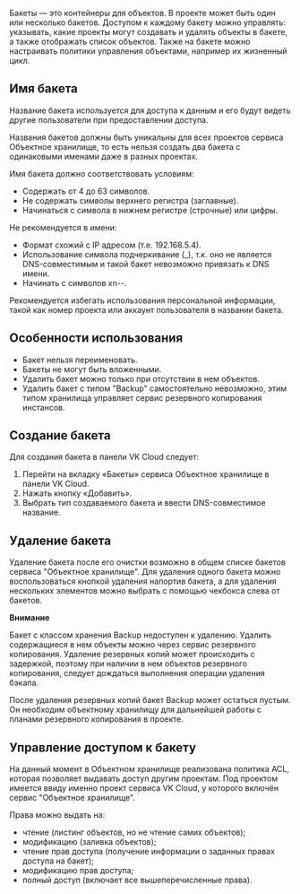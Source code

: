 Бакеты — это контейнеры для объектов. В проекте может быть один или несколько бакетов. Доступом к каждому бакету можно управлять: указывать, какие проекты могут создавать и удалять объекты в бакете, а также отображать список объектов. Также на бакете можно настраивать политики управления объектами, например их жизненный цикл.

## Имя бакета

Название бакета используется для доступа к данным и его будут видеть другие пользователи при предоставлении доступа.

Названия бакетов должны быть уникальны для всех проектов сервиса Объектное хранилище, то есть нельзя создать два бакета с одинаковыми именами даже в разных проектах.

Имя бакета должно соответствовать условиям:

- Содержать от 4 до 63 символов.
- Не содержать символы верхнего регистра (заглавные).
- Начинаться с символа в нижнем регистре (строчные) или цифры.

Не рекомендуется в имени:

- Формат схожий с IP адресом (т.е. 192.168.5.4).
- Использование символа подчеркивание (\_), т.к. оно не является DNS-совместимым и такой бакет невозможно привязать к DNS имени.
- Начинать с символов xn--.

Рекомендуется избегать использования персональной информации, такой как номер проекта или аккаунт пользователя в названии бакета.

## Особенности использования

- Бакет нельзя переименовать.
- Бакеты не могут быть вложенными.
- Удалить бакет можно только при отсутствии в нем объектов.
- Удалить бакет с типом "Backup" самостоятельно невозможно, этим типом хранилища управляет сервис резервного копирования инстансов.

## Создание бакета

Для создания бакета в панели VK Cloud следует:

1.  Перейти на вкладку «Бакеты» сервиса Объектное хранилище в панели VK Cloud.
2.  Нажать кнопку «Добавить».
3.  Выбрать тип создаваемого бакета и ввести DNS-совместимое название.

## Удаление бакета

Удаление бакета после его очистки возможно в общем списке бакетов сервиса "Объектное хранилище". Для удаления одного бакета можно воспользоваться кнопкой удаления напортив бакета, а для удаления нескольких элементов можно выбрать с помощью чекбокса слева от бакетов.

<warn>  

**Внимание**

Бакет с классом хранения Backup недоступен к удалению. Удалить содержащиеся в нем объекты можно через сервис резервного копирования. Удаление резервных копий может происходить с задержкой, поэтому при наличии в нем объектов резервного копирования, следует дождаться выполнения операции удаления бэкапа.

</warn>

После удаления резервных копий бакет Backup может остаться пустым. Он необходим объектному хранилищу для дальнейшей работы с планами резервного копирования в проекте.

## Управление доступом к бакету

На данный момент в Объектном хранилище реализована политика ACL, которая позволяет выдавать доступ другим проектам. Под проектом имеется ввиду именно проект сервиса VK Cloud, у которого включён сервис "Объектное хранилище".

Права можно выдать на:

- чтение (листинг объектов, но не чтение самих объектов);
- модификацию (заливка объектов);
- чтение прав доступа (получение информации о заданных правах доступа на бакет);
- модификацию прав доступа;
- полный доступ (включает все вышеперечисленные права).
